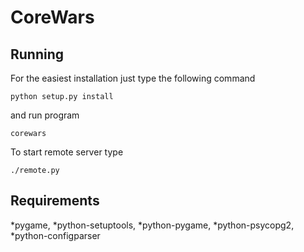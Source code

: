 # CoreWars

## Running
For the easiest installation just type the following command

	python setup.py install

and run program

	corewars

To start remote server type

	./remote.py

## Requirements
*pygame,
*python-setuptools,
*python-pygame,
*python-psycopg2,
*python-configparser
